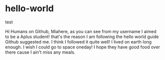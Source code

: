 # hello-world
test

Hi Humans on Github,
Miahere, as you can see from my username I aimed to be a Aplus student! that's the reason I am following the hello world guide Github suggested me. I think I followed it quite well! 
I lived on earth long enough. I wish I could go to space oneday! I hope they have good food over there cause I ain't miss any meals.
